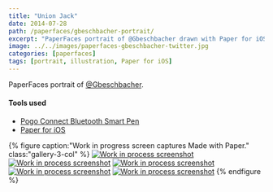 ```yaml
---
title: "Union Jack"
date: 2014-07-28
path: /paperfaces/gbeschbacher-portrait/
excerpt: "PaperFaces portrait of @Gbeschbacher drawn with Paper for iOS on an iPad."
image: ../../images/paperfaces-gbeschbacher-twitter.jpg
categories: [paperfaces]
tags: [portrait, illustration, Paper for iOS]
---
```


PaperFaces portrait of [@Gbeschbacher](https://twitter.com/gbeschbacher).

#### Tools used

- [Pogo Connect Bluetooth Smart Pen](https://www.amazon.com/gp/product/B009K448L4/ref=as_li_ss_tl?ie=UTF8&camp=1789&creative=390957&creativeASIN=B009K448L4&linkCode=as2&tag=mademist-20)
- [Paper for iOS](https://paper.bywetransfer.com/)

{% figure caption:"Work in progress screen captures Made with Paper." class:"gallery-3-col" %}
[![Work in process screenshot](../../images/paperfaces-gbeschbacher-process-1-600.jpg)](../../images/paperfaces-gbeschbacher-process-1-lg.jpg) [![Work in process screenshot](../../images/paperfaces-gbeschbacher-process-2-600.jpg)](../../images/paperfaces-gbeschbacher-process-2-lg.jpg) [![Work in process screenshot](../../images/paperfaces-gbeschbacher-process-3-600.jpg)](../../images/paperfaces-gbeschbacher-process-3-lg.jpg) [![Work in process screenshot](../../images/paperfaces-gbeschbacher-process-4-600.jpg)](../../images/paperfaces-gbeschbacher-process-4-lg.jpg) [![Work in process screenshot](../../images/paperfaces-gbeschbacher-process-5-600.jpg)](../../images/paperfaces-gbeschbacher-process-5-lg.jpg)
{% endfigure %}
